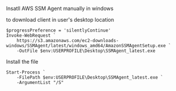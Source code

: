 Insatll AWS SSM Agent manually in windows

to download client in user's desktop location
```
$progressPreference = 'silentlyContinue'
Invoke-WebRequest `
    https://s3.amazonaws.com/ec2-downloads-windows/SSMAgent/latest/windows_amd64/AmazonSSMAgentSetup.exe `
    -OutFile $env:USERPROFILE\Desktop\SSMAgent_latest.exe
```
Install the file

```
Start-Process `
    -FilePath $env:USERPROFILE\Desktop\SSMAgent_latest.exe `
    -ArgumentList "/S"
```
